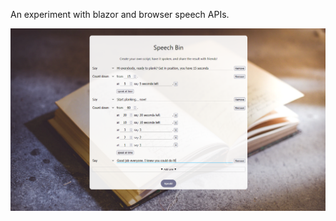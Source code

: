 An experiment with blazor and browser speech APIs.

![screenshot](.github/readme_assets/screenshot.png)
